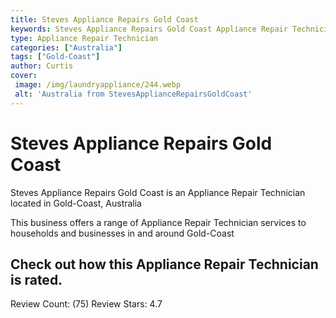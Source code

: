 ```yaml
---
title: Steves Appliance Repairs Gold Coast
keywords: Steves Appliance Repairs Gold Coast Appliance Repair Technician Gold-Coast Australia 
type: Appliance Repair Technician 
categories: ["Australia"]
tags: ["Gold-Coast"]
author: Curtis
cover:
 image: /img/laundryappliance/244.webp
 alt: 'Australia from StevesApplianceRepairsGoldCoast'
---
```


# Steves Appliance Repairs Gold Coast
Steves Appliance Repairs Gold Coast is an Appliance Repair Technician located in Gold-Coast, Australia

This business offers a range of Appliance Repair Technician services to households and businesses in and around Gold-Coast

## Check out how this Appliance Repair Technician is rated.
Review Count: (75)
Review Stars: 4.7
